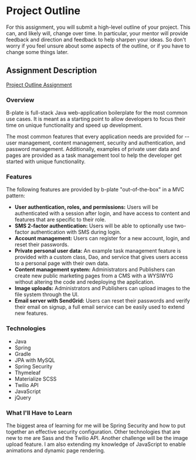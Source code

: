 # Project Outline
For this assignment, you will submit a high-level outline of your project. This can, and likely will, change over time. In particular, your mentor will provide feedback and direction and feedback to help sharpen your ideas. So don't worry if you feel unsure about some aspects of the outline, or if you have to change some things later.

## Assignment Description
[Project Outline Assignment](https://education.launchcode.org/liftoff/assignments/project-outline/)



### Overview
B-plate is full-stack Java web-application boilerplate for the most common use cases. It is meant as a starting point to allow developers to focus their time on unique functionality and speed up development.

The most common features that every application needs are provided for -- user management, content management, security and authentication, and password management.  Additionally, examples of private user data and pages are provided as a task management tool to help the developer get started with unique functionality.

### Features
The following features are provided by b-plate "out-of-the-box" in a MVC pattern:

- **User authentication, roles, and permissions:** Users will be authenticated with a session after login, and have access to content and features that are specific to their role.
- **SMS 2-factor authentication:** Users will be able to optionally use two-factor authentication with SMS during login.
- **Account management:** Users can register for a new account, login, and reset their passwords.
- **Private personal user data:** An example task management feature is provided with a custom class, Dao, and service that gives users access to a personal page with their own data.
- **Content management system:** Administrators and Publishers can create new public marketing pages from a CMS with a WYSIWYG without altering the code and redeploying the application.
- **Image uploads:** Administrators and Publishers can upload images to the file system through the UI.
- **Email server with SendGrid:** Users can reset their passwords and verify their email on signup, a full email service can be easily used to extend new features.


### Technologies
- Java
- Spring
- Gradle
- JPA with MySQL
- Spring Security
- Thymeleaf
- Materialize SCSS
- Twilio API
- JavaScript
- jQuery

### What I'll Have to Learn
The biggest area of learning for me will be Spring Security and how to put together an effective security configuration.  Other technologies that are new to me are Sass and the Twilio API.  Another challenge will be the image upload feature.  I am also extending my knowledge of JavaScript to enable animations and dynamic page rendering.
